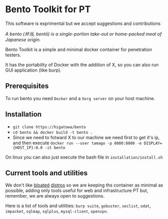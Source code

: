 # Bento Toolkit for PT
This software is exprimental but we accept suggestions and contributions

_A bento (弁当, bentō) is a single-portion take-out or home-packed meal of Japanese origin._

Bento Toolkit is a simple and minimal docker container for penetration testers.

It has the portability of Docker with the addition of X, so you can also run GUI application (like burp).

## Prerequisites
To run bento you need `Docker`  and a `Xorg server` on your host machine.

## Installation
- `git clone https://higatowa/bento`
- `cd bento && docker build -t bento .`
- Since we need to fotward X to our machine we need first to get it's ip, and then execute `docker run --user tamago -p 8080:8080 -e DISPLAY={HOST_IP}:0.0 -it bento`

On linux you can also just execute the bash file in `installation/install.sh`
## Current tools and utilities
We don't like [bloated](https://www.kali.org/) [distros](https://www.parrotsec.org/) so we are keeping ths container as minimal as possible, adding only tools useful for web and infrastructure PT but, remember, we are always open to suggestions.

Here is a list of tools and utilities:
`burp suite`, `gobuster`, `seclist`, `odat`, `impacket`, `sqlmap`, `sqlplus`, `mysql-client`, `openvpn`. 